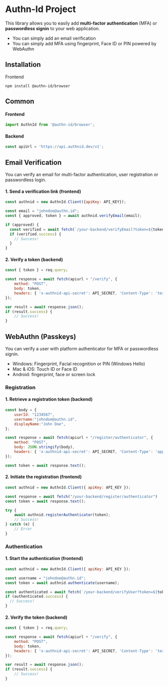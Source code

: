 # Authn-Id Project

This library allows you to easily add **multi-factor authentication** (MFA) or **passwordless signin** to your web application.
- You can simply add an email verification
- You can simply add MFA using fingerprint, Face ID or PIN powered by WebAuthn

## Installation
Frontend

```
npm install @authn-id/browser
```

## Common
#### Frontend

```js
import AuthnId from '@authn-id/browser';
```

#### Backend
```js
const apiUrl = 'https://api.authnid.dev/v1';
```

## Email Verification
You can verify an email for multi-factor authentication, user registration or passwordless login.

#### 1. Send a verification link (frontend)
```js
const authnid = new AuthnId.Client({apiKey: API_KEY});

const email = "johndoe@authn.id";
const { approved, token } = await authnid.verifyEmail(email);

if (approved) {
  const verified = await fetch(`/your-backend/verifyEmail?token=${token}`);
  if (verified.success) {
    // Success!
  }
}
```

#### 2. Verify a token (backend)

```js
const { token } = req.query;

const response = await fetch(apiurl + "/verify", {
    method: "POST",
    body: token,
    headers: { 'x-authnid-api-secret': API_SECRET, 'Content-Type': 'text/plain' }
});

var result = await response.json();
if (result.success) {
    // Success!
}
```


## WebAuthn (Passkeys)
You can verify a user with platform authenticator for MFA or passwordless signin.
- Windows: Fingerprint, Facial recognition or PIN (Windows Hello)
- Mac & iOS: Touch ID or Face ID
- Android: fingerprint, face or screen lock

### Registration

#### 1. Retrieve a registration token (backend)

```js
const body = {
    userId: "1234567",
    username:"johndoe@authn.id",
    displayName:"John Doe",
};

const response = await fetch(apiurl + "/register/authenticator", {
    method: "POST",
    body: JSON.stringify(body),
    headers: { 'x-authnid-api-secret': API_SECRET, 'Content-Type': 'application/json'}
});

const token = await response.text();
```

#### 2. Initiate the registration (frontend)

```js
const authnid = new AuthnId.Client({ apiKey: API_KEY });

const response = await fetch("/your-backend/register/authenticator")
const token = await response.text();

try {
    await authnid.registerAuthenticator(token);
    // Success!
} catch (e) {
    // Error    
}
```

### Authentication

#### 1. Start the authentication (frontend)

```js
const authnid = new AuthnId.Client({ apiKey: API_KEY });

const username = "johndoe@authn.id";
const token = await authnid.authenticate(username);

const authenticated = await fetch(`/your-backend/verifyUser?token=${token}`);
if (authenticated.success) {
  // Success!
}

```

#### 2. Verify the token (backend)

```js
const { token } = req.query;

const response = await fetch(apiurl + "/verify", {
    method: "POST",
    body: token,
    headers: { 'x-authnid-api-secret': API_SECRET, 'Content-Type': 'text/plain' }
});

var result = await response.json();
if (result.success) {
    // Success!
}
```
